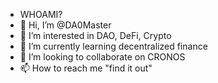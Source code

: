 - WHOAMI?
- 👋 Hi, I’m @DA0Master
- 👀 I’m interested in DAO, DeFi, Crypto
- 🌱 I’m currently learning decentralized finance
- 💞️ I’m looking to collaborate on CRONOS
- 📫 How to reach me "find it out"

<!---
DA0Master/DA0Master is a ✨ special ✨ repository because its `README.md` (this file) appears on your GitHub profile.
You can click the Preview link to take a look at your changes.
--->
